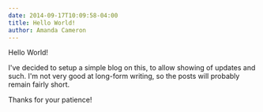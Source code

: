 ```yaml
---
date: 2014-09-17T10:09:58-04:00
title: Hello World!
author: Amanda Cameron
---
```


Hello World!  

I've decided to setup a simple blog on this, to allow showing of
updates and such. I'm not very good at long-form writing, so the posts will
probably remain fairly short.


Thanks for your patience!

